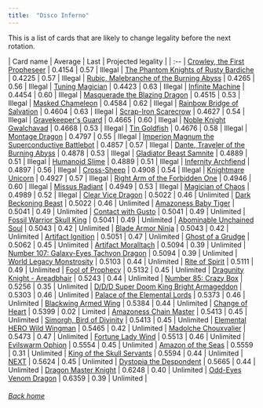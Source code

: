 ```yaml
---
title:  "Disco Inferno"
---
```


This is a list of cards that are likely to change legality before the next rotation.

| Card name | Average | Last | Projected legality |
| :-- |
[Crowley, the First Propheseer](https://db.ygoprodeck.com/card/?search=Crowley,%20the%20First%20Propheseer) | 0.4154 | 0.57 | Illegal |
[The Phantom Knights of Rusty Bardiche](https://db.ygoprodeck.com/card/?search=The%20Phantom%20Knights%20of%20Rusty%20Bardiche) | 0.4225 | 0.57 | Illegal |
[Rubic, Malebranche of the Burning Abyss](https://db.ygoprodeck.com/card/?search=Rubic,%20Malebranche%20of%20the%20Burning%20Abyss) | 0.4265 | 0.56 | Illegal |
[Tuning Magician](https://db.ygoprodeck.com/card/?search=Tuning%20Magician) | 0.4423 | 0.63 | Illegal |
[Infinite Machine](https://db.ygoprodeck.com/card/?search=Infinite%20Machine) | 0.4454 | 0.60 | Illegal |
[Masquerade the Blazing Dragon](https://db.ygoprodeck.com/card/?search=Masquerade%20the%20Blazing%20Dragon) | 0.4515 | 0.53 | Illegal |
[Masked Chameleon](https://db.ygoprodeck.com/card/?search=Masked%20Chameleon) | 0.4584 | 0.62 | Illegal |
[Rainbow Bridge of Salvation](https://db.ygoprodeck.com/card/?search=Rainbow%20Bridge%20of%20Salvation) | 0.4604 | 0.63 | Illegal |
[Scrap-Iron Scarecrow](https://db.ygoprodeck.com/card/?search=Scrap-Iron%20Scarecrow) | 0.4627 | 0.54 | Illegal |
[Gravekeeper's Guard](https://db.ygoprodeck.com/card/?search=Gravekeeper's%20Guard) | 0.4665 | 0.60 | Illegal |
[Noble Knight Gwalchavad](https://db.ygoprodeck.com/card/?search=Noble%20Knight%20Gwalchavad) | 0.4668 | 0.53 | Illegal |
[Tin Goldfish](https://db.ygoprodeck.com/card/?search=Tin%20Goldfish) | 0.4676 | 0.58 | Illegal |
[Montage Dragon](https://db.ygoprodeck.com/card/?search=Montage%20Dragon) | 0.4797 | 0.55 | Illegal |
[Imperion Magnum the Superconductive Battlebot](https://db.ygoprodeck.com/card/?search=Imperion%20Magnum%20the%20Superconductive%20Battlebot) | 0.4857 | 0.57 | Illegal |
[Dante, Traveler of the Burning Abyss](https://db.ygoprodeck.com/card/?search=Dante,%20Traveler%20of%20the%20Burning%20Abyss) | 0.4878 | 0.53 | Illegal |
[Gladiator Beast Samnite](https://db.ygoprodeck.com/card/?search=Gladiator%20Beast%20Samnite) | 0.4889 | 0.51 | Illegal |
[Humanoid Slime](https://db.ygoprodeck.com/card/?search=Humanoid%20Slime) | 0.4889 | 0.51 | Illegal |
[Infernity Archfiend](https://db.ygoprodeck.com/card/?search=Infernity%20Archfiend) | 0.4897 | 0.56 | Illegal |
[Cross-Sheep](https://db.ygoprodeck.com/card/?search=Cross-Sheep) | 0.4908 | 0.54 | Illegal |
[Knightmare Unicorn](https://db.ygoprodeck.com/card/?search=Knightmare%20Unicorn) | 0.4927 | 0.57 | Illegal |
[Right Arm of the Forbidden One](https://db.ygoprodeck.com/card/?search=Right%20Arm%20of%20the%20Forbidden%20One) | 0.4946 | 0.60 | Illegal |
[Missus Radiant](https://db.ygoprodeck.com/card/?search=Missus%20Radiant) | 0.4949 | 0.53 | Illegal |
[Magician of Chaos](https://db.ygoprodeck.com/card/?search=Magician%20of%20Chaos) | 0.4989 | 0.52 | Illegal |
[Clear Vice Dragon](https://db.ygoprodeck.com/card/?search=Clear%20Vice%20Dragon) | 0.5022 | 0.46 | Unlimited |
[Dark Beckoning Beast](https://db.ygoprodeck.com/card/?search=Dark%20Beckoning%20Beast) | 0.5022 | 0.46 | Unlimited |
[Amazoness Baby Tiger](https://db.ygoprodeck.com/card/?search=Amazoness%20Baby%20Tiger) | 0.5041 | 0.49 | Unlimited |
[Contact with Gusto](https://db.ygoprodeck.com/card/?search=Contact%20with%20Gusto) | 0.5041 | 0.49 | Unlimited |
[Fossil Warrior Skull King](https://db.ygoprodeck.com/card/?search=Fossil%20Warrior%20Skull%20King) | 0.5041 | 0.49 | Unlimited |
[Abominable Unchained Soul](https://db.ygoprodeck.com/card/?search=Abominable%20Unchained%20Soul) | 0.5043 | 0.42 | Unlimited |
[Blade Armor Ninja](https://db.ygoprodeck.com/card/?search=Blade%20Armor%20Ninja) | 0.5043 | 0.42 | Unlimited |
[Artifact Ignition](https://db.ygoprodeck.com/card/?search=Artifact%20Ignition) | 0.5051 | 0.47 | Unlimited |
[Ghost of a Grudge](https://db.ygoprodeck.com/card/?search=Ghost%20of%20a%20Grudge) | 0.5062 | 0.45 | Unlimited |
[Artifact Moralltach](https://db.ygoprodeck.com/card/?search=Artifact%20Moralltach) | 0.5094 | 0.39 | Unlimited |
[Number 107: Galaxy-Eyes Tachyon Dragon](https://db.ygoprodeck.com/card/?search=Number%20107:%20Galaxy-Eyes%20Tachyon%20Dragon) | 0.5094 | 0.39 | Unlimited |
[World Legacy Monstrosity](https://db.ygoprodeck.com/card/?search=World%20Legacy%20Monstrosity) | 0.5103 | 0.44 | Unlimited |
[Rite of Spirit](https://db.ygoprodeck.com/card/?search=Rite%20of%20Spirit) | 0.5111 | 0.49 | Unlimited |
[Fool of Prophecy](https://db.ygoprodeck.com/card/?search=Fool%20of%20Prophecy) | 0.5132 | 0.45 | Unlimited |
[Dragunity Knight - Areadbhair](https://db.ygoprodeck.com/card/?search=Dragunity%20Knight%20-%20Areadbhair) | 0.5243 | 0.44 | Unlimited |
[Number 85: Crazy Box](https://db.ygoprodeck.com/card/?search=Number%2085:%20Crazy%20Box) | 0.5256 | 0.35 | Unlimited |
[D/D/D Super Doom King Bright Armageddon](https://db.ygoprodeck.com/card/?search=D/D/D%20Super%20Doom%20King%20Bright%20Armageddon) | 0.5303 | 0.46 | Unlimited |
[Palace of the Elemental Lords](https://db.ygoprodeck.com/card/?search=Palace%20of%20the%20Elemental%20Lords) | 0.5373 | 0.46 | Unlimited |
[Blackwing Armed Wing](https://db.ygoprodeck.com/card/?search=Blackwing%20Armed%20Wing) | 0.5384 | 0.44 | Unlimited |
[Change of Heart](https://db.ygoprodeck.com/card/?search=Change%20of%20Heart) | 0.5399 | 0.02 | Limited |
[Amazoness Chain Master](https://db.ygoprodeck.com/card/?search=Amazoness%20Chain%20Master) | 0.5413 | 0.45 | Unlimited |
[Simorgh, Bird of Divinity](https://db.ygoprodeck.com/card/?search=Simorgh,%20Bird%20of%20Divinity) | 0.5413 | 0.45 | Unlimited |
[Elemental HERO Wild Wingman](https://db.ygoprodeck.com/card/?search=Elemental%20HERO%20Wild%20Wingman) | 0.5465 | 0.42 | Unlimited |
[Madolche Chouxvalier](https://db.ygoprodeck.com/card/?search=Madolche%20Chouxvalier) | 0.5473 | 0.47 | Unlimited |
[Fortune Lady Wind](https://db.ygoprodeck.com/card/?search=Fortune%20Lady%20Wind) | 0.5513 | 0.46 | Unlimited |
[Evilswarm Ophion](https://db.ygoprodeck.com/card/?search=Evilswarm%20Ophion) | 0.5554 | 0.45 | Unlimited |
[Amazon of the Seas](https://db.ygoprodeck.com/card/?search=Amazon%20of%20the%20Seas) | 0.5559 | 0.31 | Unlimited |
[King of the Skull Servants](https://db.ygoprodeck.com/card/?search=King%20of%20the%20Skull%20Servants) | 0.5594 | 0.44 | Unlimited |
[NEXT](https://db.ygoprodeck.com/card/?search=NEXT) | 0.5624 | 0.45 | Unlimited |
[Dystopia the Despondent](https://db.ygoprodeck.com/card/?search=Dystopia%20the%20Despondent) | 0.5665 | 0.44 | Unlimited |
[Dragon Master Knight](https://db.ygoprodeck.com/card/?search=Dragon%20Master%20Knight) | 0.6248 | 0.40 | Unlimited |
[Odd-Eyes Venom Dragon](https://db.ygoprodeck.com/card/?search=Odd-Eyes%20Venom%20Dragon) | 0.6359 | 0.39 | Unlimited |

###### [Back home](index)